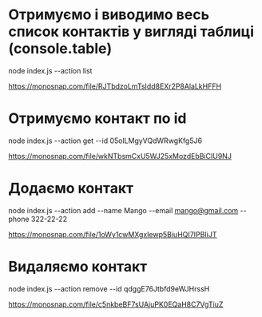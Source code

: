 # Отримуємо і виводимо весь список контактів у вигляді таблиці (console.table)

node index.js --action list

https://monosnap.com/file/RJTbdzoLmTsIdd8EXr2P8AlaLkHFFH

# Отримуємо контакт по id

node index.js --action get --id 05olLMgyVQdWRwgKfg5J6

https://monosnap.com/file/wkNTbsmCxU5WJ25xMozdEbBiCIU9NJ

# Додаємо контакт

node index.js --action add --name Mango --email mango@gmail.com --phone 322-22-22

https://monosnap.com/file/1oWy1cwMXgxIewp5BiuHQI7IPBIiJT

# Видаляємо контакт

node index.js --action remove --id qdggE76Jtbfd9eWJHrssH

https://monosnap.com/file/c5nkbeBF7sUAjuPK0EQaH8C7VgTiuZ
